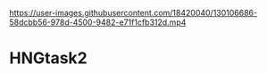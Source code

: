 

https://user-images.githubusercontent.com/18420040/130106686-58dcbb56-978d-4500-9482-e71f1cfb312d.mp4

# HNGtask2

